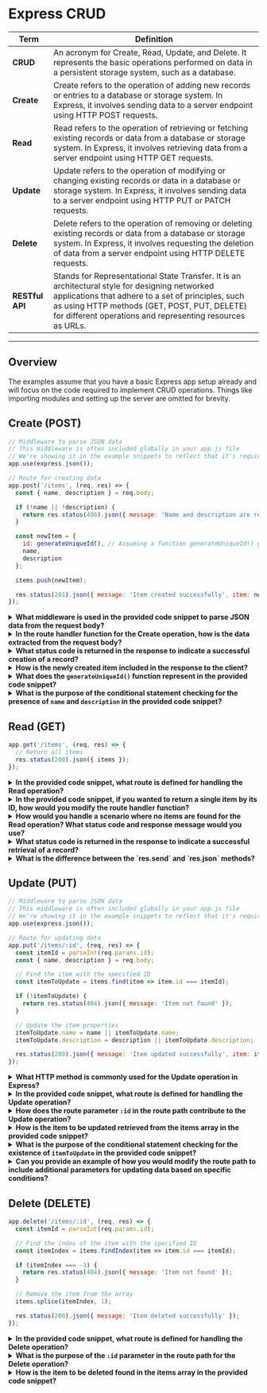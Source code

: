 # Express CRUD

| Term | Definition |
| ---- | ---------- |
| __CRUD__ | An acronym for Create, Read, Update, and Delete. It represents the basic operations performed on data in a persistent storage system, such as a database. |
| **Create** | Create refers to the operation of adding new records or entries to a database or storage system. In Express, it involves sending data to a server endpoint using HTTP POST requests. |
| **Read** | Read refers to the operation of retrieving or fetching existing records or data from a database or storage system. In Express, it involves retrieving data from a server endpoint using HTTP GET requests. |
| **Update** | Update refers to the operation of modifying or changing existing records or data in a database or storage system. In Express, it involves sending data to a server endpoint using HTTP PUT or PATCH requests. |
| **Delete** | Delete refers to the operation of removing or deleting existing records or data from a database or storage system. In Express, it involves requesting the deletion of data from a server endpoint using HTTP DELETE requests. |
| __RESTful API__ | Stands for Representational State Transfer. It is an architectural style for designing networked applications that adhere to a set of principles, such as using HTTP methods (GET, POST, PUT, DELETE) for different operations and representing resources as URLs.|

---

## Overview

The examples assume that you have a basic Express app setup already and will focus on the code required to implement CRUD operations. Things like importing modules and setting up the server are omitted for brevity.

## Create (POST)

```js
// Middleware to parse JSON data
// This middleware is often included globally in your app.js file
// We're showing it in the example snippets to reflect that it's required for the operation
app.use(express.json());

// Route for creating data
app.post('/items', (req, res) => {
  const { name, description } = req.body;

  if (!name || !description) {
    return res.status(400).json({ message: 'Name and description are required' });
  }

  const newItem = {
    id: generateUniqueId(), // Assuming a function generateUniqueId() generates a unique identifier
    name,
    description
  };

  items.push(newItem);

  res.status(201).json({ message: 'Item created successfully', item: newItem });
});
```

<details>
<summary><strong>What middleware is used in the provided code snippet to parse JSON data from the request body?</strong></summary>

The middleware used to parse JSON data from the request body in the provided code snippet is `express.json()`. This middleware automatically parses the incoming request body when it contains JSON data, making it accessible in the `req.body` object.
</details>

<details>
<summary><strong>In the route handler function for the Create operation, how is the data extracted from the request body?</strong></summary>

To extract data from the request body in the route handler function for the Create operation, we use the `req.body` object. This object contains the parsed data sent in the request body. In the provided code snippet, the data is destructured using `const { name, description } = req.body;`, where `name` and `description` correspond to the properties sent in the request body.
</details>

<details>
<summary><strong>What status code is returned in the response to indicate a successful creation of a record?</strong></summary>

When a record is successfully created, the response includes a status code of `201` (Created). This status code indicates that the request has been fulfilled, and a new resource has been created as a result.
</details>

<details>
<summary><strong>How is the newly created item included in the response to the client?</strong></summary>

To include the newly created item in the response to the client, it is added to a JSON object. In the provided code snippet, the item is included in the response using the `item` property of the JSON object. For example, `res.status(201).json({ message: 'Item created successfully', item: newItem });` includes the `newItem` object in the response, allowing the client to access the created item's details.
</details>

<details>
<summary><strong>What does the <code>generateUniqueId()</code> function represent in the provided code snippet?</strong></summary>

The `generateUniqueId()` function in the provided code snippet represents a function that generates a unique identifier for the newly created item. This function is used to assign a unique ID to the item before it is added to the `items` array.
</details>

<details>
<summary><strong>What is the purpose of the conditional statement checking for the presence of <code>name</code> and <code>description</code> in the provided code snippet?</strong></summary>

The conditional statement checking for the presence of `name` and `description` in the provided code snippet is used to handle the scenario where the request body does not contain the required properties. If either `name` or `description` is missing, the route handler function returns a status code of `400` (Bad Request) and a message indicating that the name and description are required.
</details>

## Read (GET)

```js
app.get('/items', (req, res) => {
  // Return all items
  res.status(200).json({ items });
});
```

<details>
<summary><strong>In the provided code snippet, what route is defined for handling the Read operation?</strong></summary>

In the provided code snippet, the route `/items` is defined for handling the Read operation. This means that the route handler function will be executed when a GET request is sent to the `/items` endpoint.
</details>

<details>
<summary><strong>In the provided code snippet, if you wanted to return a single item by its ID, how would you modify the route handler function?</strong></summary>

To return a single item by its ID in the provided code snippet, we would need to modify the route handler function to accept a parameter for the item ID. For example, `app.get('/items/:id', (req, res) => { ... });` would allow us to access the item ID using `req.params.id`.
</details>

<details>
<summary><strong>How would you handle a scenario where no items are found for the Read operation? What status code and response message would you use?</strong></summary>

To handle a scenario where no items are found for the Read operation, we would need to check if the `items` array is empty. If it is empty, we would return a status code of `404` (Not Found) and a message indicating that no items were found. For example, `res.status(404).json({ message: 'No items found' });` would return a `404` status code and a JSON object containing the message `No items found`.
</details>

<details>
<summary><strong>What status code is returned in the response to indicate a successful retrieval of a record?</strong></summary>

When a record is successfully retrieved, the response includes a status code of `200` (OK). This status code indicates that the request has succeeded and that the response body contains the requested resource.
</details>

<details>
<summary><strong>What is the difference between the `res.send` and `res.json` methods?</strong></summary>

The `res.send` method sends a response of various types, such as a string, an array, or an object. The `res.json` method sends a JSON response, which can be an object or an array. In the provided code snippet, the `res.json` method is used to send a JSON response containing an array of items.
</details>

## Update (PUT)

```js
// Middleware to parse JSON data
// This middleware is often included globally in your app.js file
// We're showing it in the example snippets to reflect that it's required for the operation
app.use(express.json());

// Route for updating data
app.put('/items/:id', (req, res) => {
  const itemId = parseInt(req.params.id);
  const { name, description } = req.body;

  // Find the item with the specified ID
  const itemToUpdate = items.find(item => item.id === itemId);

  if (!itemToUpdate) {
    return res.status(404).json({ message: 'Item not found' });
  }

  // Update the item properties
  itemToUpdate.name = name || itemToUpdate.name;
  itemToUpdate.description = description || itemToUpdate.description;

  res.status(200).json({ message: 'Item updated successfully', item: itemToUpdate });
});
```

<details>
<summary><strong>What HTTP method is commonly used for the Update operation in Express?</strong></summary>

The HTTP method commonly used for the Update operation in Express is `PUT`. This method is used to replace all current representations of the target resource with the request payload.
</details>

<details>
<summary><strong>In the provided code snippet, what route is defined for handling the Update operation?</strong></summary>

In the provided code snippet, the route `/items/:id` is defined for handling the Update operation. This means that the route handler function will be executed when a PUT request is sent to the `/items/:id` endpoint, where `:id` is a route parameter.
</details>

<details>
<summary><strong>How does the route parameter <code>:id</code> in the route path contribute to the Update operation?</strong></summary>

The route parameter `:id` in the route path allows us to access the item ID using `req.params.id`. This allows us to find the item with the specified ID in the `items` array.
</details>

<details>
<summary><strong>How is the item to be updated retrieved from the items array in the provided code snippet?</strong></summary>

In the provided code snippet, the item to be updated is retrieved from the `items` array using the `find` method. The `find` method returns the first item in the array that satisfies the provided testing function. In this case, the testing function is `(item => item.id === itemId)`, which returns the item with the specified ID.
</details>

<details>
<summary><strong>What is the purpose of the conditional statement checking for the existence of <code>itemToUpdate</code> in the provided code snippet?</strong></summary>

The conditional statement checking for the existence of `itemToUpdate` in the provided code snippet is used to handle the scenario where no item is found with the specified ID. If no item is found, the route handler function returns a status code of `404` (Not Found) and a message indicating that the item was not found.
</details>

<details>
<summary><strong>Can you provide an example of how you would modify the route path to include additional parameters for updating data based on specific conditions?</strong></summary>

To include additional parameters for updating data based on specific conditions, we would need to modify the route path to include additional route parameters. For example, `app.put('/items/:id/:name', (req, res) => { ... });` would allow us to access the item ID using `req.params.id` and the item name using `req.params.name`.
</details>


## Delete (DELETE)

```js
app.delete('/items/:id', (req, res) => {
  const itemId = parseInt(req.params.id);

  // Find the index of the item with the specified ID
  const itemIndex = items.findIndex(item => item.id === itemId);

  if (itemIndex === -1) {
    return res.status(404).json({ message: 'Item not found' });
  }

  // Remove the item from the array
  items.splice(itemIndex, 1);

  res.status(200).json({ message: 'Item deleted successfully' });
});
```

<details>
<summary><strong>In the provided code snippet, what route is defined for handling the Delete operation?</strong></summary>

In the provided code snippet, the route `/items/:id` is defined for handling the Delete operation. This means that the route handler function will be executed when a DELETE request is sent to the `/items/:id` endpoint, where `:id` is a route parameter.
</details>

<details>
<summary><strong>What is the purpose of the <code>:id</code> parameter in the route path for the Delete operation?</strong></summary>

The `:id` parameter in the route path for the Delete operation allows us to access the item ID using `req.params.id`. This allows us to find the item with the specified ID in the `items` array.
</details>

<details>
<summary><strong>How is the item to be deleted found in the items array in the provided code snippet?</strong></summary>

In the provided code snippet, the item to be deleted is found in the `items` array using the `findIndex` method. The `findIndex` method returns the index of the first item in the array that satisfies the provided testing function. In this case, the testing function is `(item => item.id === itemId)`, which returns the index of the item with the specified ID.
</detail>

<details>
<summary><strong>What is the purpose of checking the value of itemIndex in the provided code snippet?</strong></summary>

The purpose of checking the value of `itemIndex` in the provided code snippet is to handle the scenario where no item is found with the specified ID. If no item is found, the route handler function returns a status code of `404` (Not Found) and a message indicating that the item was not found.
</details>

<details>
<summary><strong>What is the purpose of the <code>splice</code> method in the provided code snippet?</strong></summary>

The `splice` method in the provided code snippet is used to remove the item from the `items` array. The `splice` method changes the contents of an array by removing or replacing existing elements and/or adding new elements.
</details>

<details>
<summary><strong>What is the purpose of the <code>parseInt</code> function in the provided code snippet?</strong></summary>

The `parseInt` function in the provided code snippet is used to convert the item ID to an integer. This is necessary because the item ID is retrieved from the request parameters, which are always strings.
</details>

<details>
<summary><strong>What alternative methods could you use to accomplish the same task as the <code>parsInt</code> function in the provided code snippet?</strong></summary>

To accomplish the same task as the `parseInt` function in the provided code snippet, we could use the `Number` constructor or the `+` operator. For example, `const itemId = Number(req.params.id);` or `const itemId = +req.params.id;` would both convert the item ID to an integer.
</details>